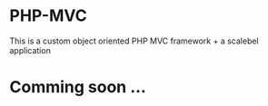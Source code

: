 # PHP-MVC
This is a custom object oriented PHP MVC framework + a scalebel application 

# Comming soon ...
